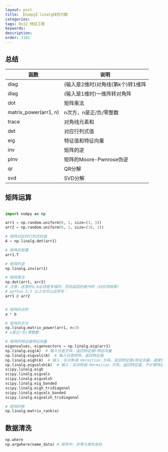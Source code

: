 ```yaml
---
layout: post
title: 【numpy】linalg线性代数
categories:
tags: 0x12_特征工程
keywords:
description:
order: 1101
---
```



## 总结

|函数|说明|
|--|--|
|diag|(输入是2维时)对角线(第k个)转1维阵|
|diag|(输入是1维时)一维阵转对角阵|
|dot|矩阵乘法|
|matrix_power(arr1, n)|n次方，n是正/负/零整数|  
|trace|对角线元素和|
|det|对应行列式值|
|eig|特征值和特征向量|
|inv|矩阵的逆|
|pinv|矩阵的Moore-Pwnrose伪逆|
|qr|QR分解|
|svd|SVD分解|  



## 矩阵运算
```py

import numpy as np

arr1 = np.random.uniform(0, 1, size=(3, 3))
arr2 = np.random.uniform(0, 1, size=(10, 1))

# 矩阵对应的行列式的值
A = np.linalg.det(arr1)

# 矩阵的转置
arr1.T

# 矩阵的逆
np.linalg.inv(arr1)

# 矩阵乘法
np.dot(arr1, arr2)
# 注意，这里的a,b必须是多维的，否则返回的是內积（对应项相乘）  
# python 3.5 以上也可以这样写：
arr1 @ arr2


# 矩阵的点积
a * b

# 矩阵的次方
np.linalg.matrix_power(arr1, n=3)
# n是正/负/零整数

# 矩阵的特征值特征向量
eigenvalues, eigenvectors = np.linalg.eig(arr1)
np.linalg.eig(A)  # 输入任意方阵，返回特征值+特征向量
np.linalg.eigvals(A)  # 输入任意矩阵，返回特征值
np.linalg.eigh(A)  # 输入：实对称或 Hermitian 方阵。返回特征值+特征向量，速度快，精度高
np.linalg.eigvalsh(A)  # 输入：实对称或 Hermitian 方阵。返回特征值，不计算特征向量，速度更快。不能用于非对称矩阵
scipy.linalg.eigh
scipy.linalg.eigvals
scipy.linalg.eigvalsh
scipy.linalg.eig_banded
scipy.linalg.eigh_tridiagonal
scipy.linalg.eigvals_banded
scipy.linalg.eigvalsh_tridiagonal

# 矩阵的秩
np.linalg.matrix_rank(a)
```




## 数据清洗
```py
np.where
np.argwhere(name_data) # 矩阵中，非零元素的坐标
```
